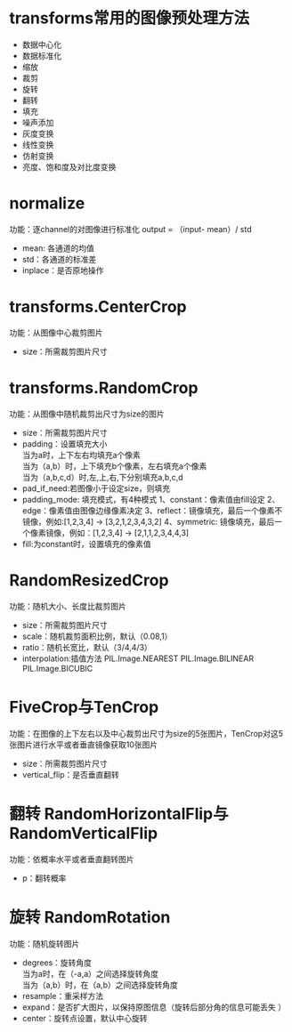 # transforms常用的图像预处理方法
* 数据中心化
* 数据标准化
* 缩放
* 裁剪
* 旋转
* 翻转
* 填充
* 噪声添加
* 灰度变换
* 线性变换
* 仿射变换
* 亮度、饱和度及对比度变换

# normalize
功能：逐channel的对图像进行标准化
output = （input- mean）/ std
* mean: 各通道的均值
* std：各通道的标准差
* inplace：是否原地操作

# transforms.CenterCrop
功能：从图像中心裁剪图片
* size：所需裁剪图片尺寸

# transforms.RandomCrop
功能：从图像中随机裁剪出尺寸为size的图片
* size：所需裁剪图片尺寸
* padding：设置填充大小   <br>
当为a时，上下左右均填充a个像素   <br>
当为（a,b）时，上下填充b个像素，左右填充a个像素   
当为（a,b,c,d）时,左,上,右,下分别填充a,b,c,d    
* pad_if_need:若图像小于设定size，则填充
* padding_mode: 填充模式，有4种模式
1、constant：像素值由fill设定
2、edge：像素值由图像边缘像素决定
3、reflect：镜像填充，最后一个像素不镜像，例如:[1,2,3,4] -> [3,2,1,2,3,4,3,2]
4、symmetric: 镜像填充，最后一个像素镜像，例如：[1,2,3,4] -> [2,1,1,2,3,4,4,3]
* fill:为constant时，设置填充的像素值 

# RandomResizedCrop
功能：随机大小、长度比裁剪图片
* size：所需裁剪图片尺寸
* scale：随机裁剪面积比例，默认（0.08,1）
* ratio：随机长宽比，默认（3/4,4/3）
* interpolation:插值方法
PIL.Image.NEAREST
PIL.Image.BILINEAR
PIL.Image.BICUBIC

# FiveCrop与TenCrop
功能：在图像的上下左右以及中心裁剪出尺寸为size的5张图片，TenCrop对这5张图片进行水平或者垂直镜像获取10张图片
* size：所需裁剪图片尺寸
* vertical_flip：是否垂直翻转

# 翻转 RandomHorizontalFlip与RandomVerticalFlip
功能：依概率水平或者垂直翻转图片
* p：翻转概率

# 旋转 RandomRotation
功能：随机旋转图片
* degrees：旋转角度
<br>当为a时，在（-a,a）之间选择旋转角度
<br>当为（a,b）时，在（a,b）之间选择旋转角度
* resample：重采样方法
* expand：是否扩大图片，以保持原图信息（旋转后部分角的信息可能丢失 ）
* center：旋转点设置，默认中心旋转
